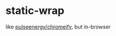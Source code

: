 static-wrap
===========

like [pulseenergy/chromeify](https://github.com/pulseenergy/chromeify), but in-browser

